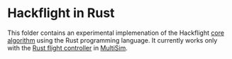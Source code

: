 # Hackflight in Rust

This folder contains an experimental implemenation of the Hackflight 
[core algorithm](https://raw.githubusercontent.com/simondlevy/Hackflight/master/media/dataflow.png)
using the Rust programming language.  It currently works only with the 
[Rust flight controller](https://github.com/simondlevy/MulticopterSim/tree/master/FlightControllers/rust)
in [MultiSim](https://github.com/simondlevy/MultiSim).

